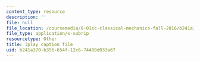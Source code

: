 ```yaml
---
content_type: resource
description: ''
file: null
file_location: /coursemedia/8-01sc-classical-mechanics-fall-2016/b241a370b356654f12c674480d033a67_NBOL5X13UFY.srt
file_type: application/x-subrip
resourcetype: Other
title: 3play caption file
uid: b241a370-b356-654f-12c6-74480d033a67
---
```

